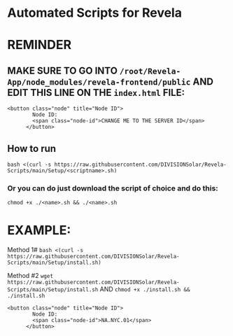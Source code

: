 # Automated Scripts for Revela

# REMINDER
## MAKE SURE TO GO INTO `/root/Revela-App/node_modules/revela-frontend/public` AND EDIT THIS LINE ON THE `index.html` FILE:

```
<button class="node" title="Node ID">
        Node ID:
        <span class="node-id">CHANGE ME TO THE SERVER ID</span>
      </button>
```
## How to run

`bash <(curl -s https://raw.githubusercontent.com/DIVISIONSolar/Revela-Scripts/main/Setup/<scriptname>.sh)`

### Or you can do just download the script of choice and do this:

`chmod +x ./<name>.sh && ./<name>.sh`

# EXAMPLE:

Method 1# `bash <(curl -s https://raw.githubusercontent.com/DIVISIONSolar/Revela-Scripts/main/Setup/install.sh)`

Method #2 `wget https://raw.githubusercontent.com/DIVISIONSolar/Revela-Scripts/main/Setup/install.sh` AND `chmod +x ./install.sh && ./install.sh` 

```
<button class="node" title="Node ID">
        Node ID:
        <span class="node-id">NA.NYC.01</span>
      </button>
```

